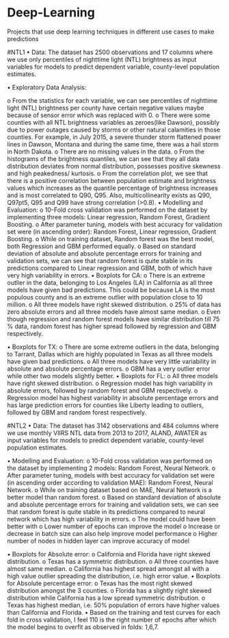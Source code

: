 # Deep-Learning
Projects that use deep learning techniques in different use cases to make predictions 

#NTL1
•	Data: The dataset has 2500 observations and 17 columns where we use only percentiles of nighttime light (NTL) brightness as input variables for models to predict dependent variable, county-level population estimates.

•	Exploratory Data Analysis:

o	From the statistics for each variable, we can see percentiles of nighttime light (NTL) brightness per county have certain negative values maybe because of sensor error which was replaced with 0.
o	There were some counties with all NTL brightness variables as zeroes(like Dawson), possibly due to power outages caused by storms or other natural calamities in those counties. For example, in July 2015, a severe thunder storm flattened power lines in Dawson, Montana and during the same time, there was a hail storm in North Dakota. 
o	There are no missing values in the data.
o	From the histograms of the brightness quantiles, we can see that they all data distribution deviates from normal distribution, possesses positive skewness and high peakedness/ kurtosis.
o	From the correlation plot, we see that there is a positive correlation between population estimate and brightness values which increases as the quantile percentage of brightness increases and is most correlated to Q90, Q95. Also, multicollinearity exists as Q90, Q97pt5, Q95 and Q99 have strong correlation (>0.8).
•	 Modelling and Evaluation:
o	10-Fold cross validation was performed on the dataset by implementing three models: Linear regression, Random Forest, Gradient Boosting.
o	After parameter tuning, models with best accuracy for validation set were (in ascending order): Random Forest, Linear regression, Gradient Boosting.
o	While on training dataset, Random forest was the best model, both Regression and GBM performed equally.
o	Based on standard deviation of absolute and absolute percentage errors for training and validation sets, we can see that random forest is quite stable in its predictions compared to Linear regression and GBM, both of which have very high variability in errors.
•	Boxplots for CA:
o	There is an extreme outlier in the data, belonging to Los Angeles (LA) in California as all three models have given bad predictions. This could be because LA is the most populous county and is an extreme outlier with population close to 10 million.
o	All three models have right skewed distribution.
o	25% of data has zero absolute errors and all three models have almost same median.
o	Even though regression and random forest models have similar distribution till 75 % data, random forest has higher spread followed by regression and GBM respectively.

•	Boxplots for TX:
o	There are some extreme outliers in the data, belonging to Tarrant, Dallas which are highly populated in Texas as all three models have given bad predictions. 
o	All three models have very little variability in absolute and absolute percentage errors.
o	GBM has a very outlier error while other two models slightly better.
•	Boxplots for FL:
o	All three models have right skewed distribution.
o	Regression model has high variability in absolute errors, followed by random forest and GBM respectively.
o	Regression model has highest variability in absolute percentage errors and has large prediction errors for counties like Liberty leading to outliers, followed by GBM and random forest respectively.

#NTL2
•	Data: The dataset has 3142 observations and 484 columns where we use monthly VIIRS NTL data from 2013 to 2017, ALAND, AWATER as input variables for models to predict dependent variable, county-level population estimates.

•	Modelling and Evaluation:
o	10-Fold cross validation was performed on the dataset by implementing 2 models: Random Forest, Neural Network.
o	After parameter tuning, models with best accuracy for validation set were (in ascending order according to validation MAE): Random Forest, Neural Network.
o	While on training dataset based on MAE, Neural Network is a better model than random forest.
o	Based on standard deviation of absolute and absolute percentage errors for training and validation sets, we can see that random forest is quite stable in its predictions compared to neural network which has high variability in errors.
o	The model could have been better with
o	Lower number of epochs can improve the model
o	Increase or decrease in batch size can also help improve model performance
o	Higher number of nodes in hidden layer can improve accuracy of model

•	Boxplots for Absolute error:
o	California and Florida have right skewed distribution.
o	Texas has a symmetric distribution.
o	All three counties have almost same median.
o	California has highest spread amongst all with a high value outlier spreading the distribution, i.e. high error value.
•	Boxplots for Absolute percentage error:
o	Texas has the most right skewed distribution amongst the 3 counties.
o	Florida has a slightly right skewed distribution while California has a low spread symmetric distribution.
o	Texas has highest median, i.e. 50% population of errors have higher values than California and Florida.
•	Based on the training and test curves for each fold in cross validation, I feel 110 is the right number of epochs after which the model begins to overfit as observed in folds: 1,6,7.

